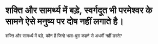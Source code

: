 # शक्ति और सामर्थ्य में बड़े, स्वर्गदूत भी परमेश्वर के सामने ऐसे मनुष्य पर दोष नहीं लगाते है।
शक्ति और सामर्थ्य में बड़े, कौन हैं जिन्हे भला-बुरा कहने से अधर्मी नहीं डरते?
